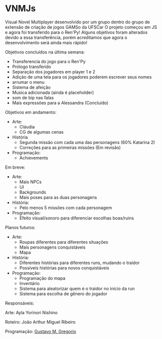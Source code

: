 # VNMJs

Visual Novel Multiplayer desenvolvido por um grupo dentro do grupo de extensão de criação de jogos GAMSo da UFSCar
O projeto começou em JS e agora foi transferido para o Ren'Py!
Alguns objetivos foram alterados devido a essa transferência, porém acreditamos que agora o desenvolvimento será ainda mais rápido!

Objetivos concluídos na última semana:
  - Transferencia do jogo para o Ren'Py
  - Prólogo transferido
  - Separação dos jogadores em player 1 e 2
  - Adição de uma tela para os jogadores poderem escrever seus nomes
  - arrumar o menu
  - Sistema de afeição
  - Musica adicionada (ainda é placeholder)
  - som de bip nas falas
  - Mais expressões para a Alessandra (Concluído)

Objetivos em andamento:

- Arte:
  - Cláudia
  - CG de algumas cenas
- História
  - Segunda missão com cada uma das personagens (60% Katarina 2)
  - Correções para as primeiras missões (Em revisão)
- Programação:
  - Achievements

Em breve:

- Arte:
  - Mais NPCs
  - UI
  - Backgrounds
  - Mais poses para as duas personagens
- História:
  - Pelo menos 5 missões com cada personagem
- Programação:
  - Efeito visual/sonoro para diferenciar escolhas boas/ruins

Planos futuros:

- Arte:
  - Roupas diferentes para diferentes situações
  - Mais personagens conquistáveis
  - Mapa
- História:
  - Diferentes histórias para diferentes runs, mudando o traidor
  - Possíveis histórias para novos conquistáveis
- Programação:
  - Programação do mapa
  - Inventário
  - Sistema para aleatorizar quem é o traidor no início da run
  - Sistema para escolha de gênero do jogador

Responsáveis:

Arte: Ayla Yorinori Nishino

Roteiro: João Arthur Miguel Ribeiro

Programação: [Gustavo M. Gregorio](https://github.com/gustakowai)
